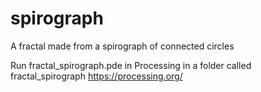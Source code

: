 # spirograph
A fractal made from a spirograph of connected circles

Run fractal_spirograph.pde in Processing in a folder called fractal_spirograph
https://processing.org/

